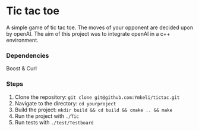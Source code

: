 # Tic tac toe

A simple game of tic tac toe. The moves of your opponent are decided upon by openAI. 
The aim of this project was to integrate openAI in a c++ environment.

### Dependencies
Boost & Curl 

### Steps
1. Clone the repository: `git clone git@github.com:Ymkeli/tictac.git`
2. Navigate to the directory: `cd yourproject`
3. Build the project: `mkdir build && cd build && cmake .. && make`
4. Run the project with `./Tic`
5. Run tests with `./test/Testboard`




